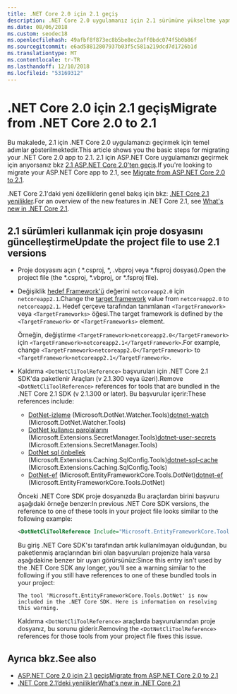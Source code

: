 ```yaml
---
title: .NET Core 2.0 için 2.1 geçiş
description: .NET Core 2.0 uygulamanız için 2.1 sürümüne yükseltme yapmayı öğrenin.
ms.date: 08/06/2018
ms.custom: seodec18
ms.openlocfilehash: 49afbf8f873ec8b5be8ec2aff0bdc074f5b0b86f
ms.sourcegitcommit: e6ad58812807937b03f5c581a219dcd7d1726b1d
ms.translationtype: MT
ms.contentlocale: tr-TR
ms.lasthandoff: 12/10/2018
ms.locfileid: "53169312"
---
```

# <a name="migrate-from-net-core-20-to-21"></a><span data-ttu-id="4b47e-103">.NET Core 2.0 için 2.1 geçiş</span><span class="sxs-lookup"><span data-stu-id="4b47e-103">Migrate from .NET Core 2.0 to 2.1</span></span>

<span data-ttu-id="4b47e-104">Bu makalede, 2.1 için .NET Core 2.0 uygulamanızı geçirmek için temel adımlar gösterilmektedir.</span><span class="sxs-lookup"><span data-stu-id="4b47e-104">This article shows you the basic steps for migrating your .NET Core 2.0 app to 2.1.</span></span> <span data-ttu-id="4b47e-105">2.1 için ASP.NET Core uygulamanızı geçirmek için arıyorsanız bkz [2.1 ASP.NET Core 2.0'ten geçiş](/aspnet/core/migration/20_21).</span><span class="sxs-lookup"><span data-stu-id="4b47e-105">If you're looking to migrate your ASP.NET Core app to 2.1, see [Migrate from ASP.NET Core 2.0 to 2.1](/aspnet/core/migration/20_21).</span></span>

<span data-ttu-id="4b47e-106">.NET Core 2.1'daki yeni özelliklerin genel bakış için bkz: [.NET Core 2.1 yenilikler](../whats-new/dotnet-core-2-1.md).</span><span class="sxs-lookup"><span data-stu-id="4b47e-106">For an overview of the new features in .NET Core 2.1, see [What's new in .NET Core 2.1](../whats-new/dotnet-core-2-1.md).</span></span>

## <a name="update-the-project-file-to-use-21-versions"></a><span data-ttu-id="4b47e-107">2.1 sürümleri kullanmak için proje dosyasını güncelleştirme</span><span class="sxs-lookup"><span data-stu-id="4b47e-107">Update the project file to use 2.1 versions</span></span>

* <span data-ttu-id="4b47e-108">Proje dosyasını açın ( \*.csproj, \*, .vbproj veya \*.fsproj dosyası).</span><span class="sxs-lookup"><span data-stu-id="4b47e-108">Open the project file (the \*.csproj, \*.vbproj, or \*.fsproj file).</span></span>

* <span data-ttu-id="4b47e-109">Değişiklik [hedef Framework'ü](../../standard/frameworks.md) değerini `netcoreapp2.0` için `netcoreapp2.1`.</span><span class="sxs-lookup"><span data-stu-id="4b47e-109">Change the [target framework](../../standard/frameworks.md) value from `netcoreapp2.0` to `netcoreapp2.1`.</span></span> <span data-ttu-id="4b47e-110">Hedef çerçeve tarafından tanımlanan `<TargetFramework>` veya `<TargetFrameworks>` öğesi.</span><span class="sxs-lookup"><span data-stu-id="4b47e-110">The target framework is defined by the `<TargetFramework>` or `<TargetFrameworks>` element.</span></span>

  <span data-ttu-id="4b47e-111">Örneğin, değiştirme `<TargetFramework>netcoreapp2.0</TargetFramework>` için `<TargetFramework>netcoreapp2.1</TargetFramework>`.</span><span class="sxs-lookup"><span data-stu-id="4b47e-111">For example, change `<TargetFramework>netcoreapp2.0</TargetFramework>` to `<TargetFramework>netcoreapp2.1</TargetFramework>`.</span></span>

* <span data-ttu-id="4b47e-112">Kaldırma `<DotNetCliToolReference>` başvuruları için .NET Core 2.1 SDK'da paketlenir Araçları (v 2.1.300 veya üzeri).</span><span class="sxs-lookup"><span data-stu-id="4b47e-112">Remove `<DotNetCliToolReference>` references for tools that are bundled in the .NET Core 2.1 SDK (v 2.1.300 or later).</span></span> <span data-ttu-id="4b47e-113">Bu başvurular içerir:</span><span class="sxs-lookup"><span data-stu-id="4b47e-113">These references include:</span></span>

  * <span data-ttu-id="4b47e-114">[DotNet-izleme](https://github.com/aspnet/DotNetTools/blob/master/src/dotnet-watch/README.md) (Microsoft.DotNet.Watcher.Tools)</span><span class="sxs-lookup"><span data-stu-id="4b47e-114">[dotnet-watch](https://github.com/aspnet/DotNetTools/blob/master/src/dotnet-watch/README.md) (Microsoft.DotNet.Watcher.Tools)</span></span>
  * <span data-ttu-id="4b47e-115">[DotNet kullanıcı parolalarını](https://github.com/aspnet/DotNetTools/blob/master/src/dotnet-user-secrets/README.md) (Microsoft.Extensions.SecretManager.Tools)</span><span class="sxs-lookup"><span data-stu-id="4b47e-115">[dotnet-user-secrets](https://github.com/aspnet/DotNetTools/blob/master/src/dotnet-user-secrets/README.md) (Microsoft.Extensions.SecretManager.Tools)</span></span>
  * <span data-ttu-id="4b47e-116">[DotNet sql önbellek](https://github.com/aspnet/DotNetTools/blob/master/src/dotnet-sql-cache/README.md) (Microsoft.Extensions.Caching.SqlConfig.Tools)</span><span class="sxs-lookup"><span data-stu-id="4b47e-116">[dotnet-sql-cache](https://github.com/aspnet/DotNetTools/blob/master/src/dotnet-sql-cache/README.md) (Microsoft.Extensions.Caching.SqlConfig.Tools)</span></span>
  * <span data-ttu-id="4b47e-117">[DotNet-ef](/ef/core/miscellaneous/cli/dotnet) (Microsoft.EntityFrameworkCore.Tools.DotNet)</span><span class="sxs-lookup"><span data-stu-id="4b47e-117">[dotnet-ef](/ef/core/miscellaneous/cli/dotnet) (Microsoft.EntityFrameworkCore.Tools.DotNet)</span></span>
  
  <span data-ttu-id="4b47e-118">Önceki .NET Core SDK proje dosyanızda Bu araçlardan birini başvuru aşağıdaki örneğe benzer:</span><span class="sxs-lookup"><span data-stu-id="4b47e-118">In previous .NET Core SDK versions, the reference to one of these tools in your project file looks similar to the following example:</span></span>

  ```xml
  <DotNetCliToolReference Include="Microsoft.EntityFrameworkCore.Tools.DotNet" Version="2.0.0" />
  ```

  <span data-ttu-id="4b47e-119">Bu giriş .NET Core SDK'sı tarafından artık kullanılmayan olduğundan, bu paketlenmiş araçlarından biri olan başvuruları projenize hala varsa aşağıdakine benzer bir uyarı görürsünüz:</span><span class="sxs-lookup"><span data-stu-id="4b47e-119">Since this entry isn't used by the .NET Core SDK any longer, you'll see a warning similar to the following if you still have references to one of these bundled tools in your project:</span></span>
  
  `The tool 'Microsoft.EntityFrameworkCore.Tools.DotNet' is now included in the .NET Core SDK. Here is information on resolving this warning.`
  
  <span data-ttu-id="4b47e-120">Kaldırma `<DotNetCliToolReference>` araçlarda başvurularından proje dosyanız, bu sorunu giderir.</span><span class="sxs-lookup"><span data-stu-id="4b47e-120">Removing the `<DotNetCliToolReference>` references for those tools from your project file fixes this issue.</span></span>

## <a name="see-also"></a><span data-ttu-id="4b47e-121">Ayrıca bkz.</span><span class="sxs-lookup"><span data-stu-id="4b47e-121">See also</span></span>

* [<span data-ttu-id="4b47e-122">ASP.NET Core 2.0 için 2.1 geçiş</span><span class="sxs-lookup"><span data-stu-id="4b47e-122">Migrate from ASP.NET Core 2.0 to 2.1</span></span>](/aspnet/core/migration/20_21)  
* [<span data-ttu-id="4b47e-123">.NET Core 2.1’deki yenilikler</span><span class="sxs-lookup"><span data-stu-id="4b47e-123">What's new in .NET Core 2.1</span></span>](../whats-new/dotnet-core-2-1.md)  
